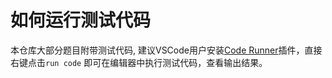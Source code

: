 # 如何运行测试代码

本仓库大部分题目附带测试代码, 建议VSCode用户安装[Code Runner](https://marketplace.visualstudio.com/items?itemName=formulahendry.code-runner)插件，直接右键点击`run code` 即可在编辑器中执行测试代码，查看输出结果。